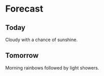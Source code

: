 # Forecast

## Today

Cloudy with a chance of sunshine.

## Tomorrow

Morning rainbows followed by light showers.

